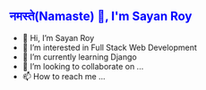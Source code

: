 
## <span style="color: blue;">नमस्ते(Namaste) :pray:, I'm Sayan Roy </span>

- 👋 Hi, I’m Sayan Roy
- 👀 I’m interested in Full Stack Web Development
- 🌱 I’m currently learning Django
- 💞️ I’m looking to collaborate on ...
- 📫 How to reach me ...
